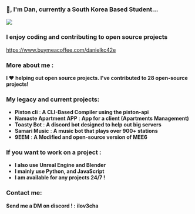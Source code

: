 ### 👋, I'm Dan, currently a South Korea Based Student... 


![](https://komarev.com/ghpvc/?username=Milo123459)

### I enjoy coding and contributing to open source projects

https://www.buymeacoffee.com/danielkc42e

### More about me :

**I ♥ helping out open source projects. I've contributed to **28** open-source projects!**

### My legacy and current projects:
* **Piston cli** : **A CLI-Based Compiler using the piston-api**
* **Namaste Apartment APP** : **App for a client (Apartments Management)**
* **Toasty Bot** : **A discord bot designed to help out big servers**
* **Samari Music** : **A music bot that plays over 900+ stations**
* **9EEM** : **A Modified and open-source version of MEE6**

### If you want to work on a project :
* **I also use Unreal Engine and Blender**
* **I mainly use Python, and JavaScript**
* **I am available for any projects 24/7 !**

### Contact me:
**Send me a DM on discord ! :** **ilov3cha**



